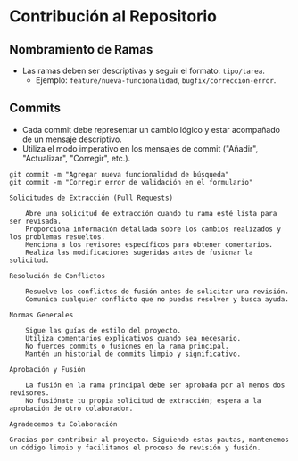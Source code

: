 # Contribución al Repositorio

## Nombramiento de Ramas

- Las ramas deben ser descriptivas y seguir el formato: `tipo/tarea`.
    - Ejemplo: `feature/nueva-funcionalidad`, `bugfix/correccion-error`.

## Commits

- Cada commit debe representar un cambio lógico y estar acompañado de un mensaje descriptivo.
- Utiliza el modo imperativo en los mensajes de commit ("Añadir", "Actualizar", "Corregir", etc.).

```plaintext
git commit -m "Agregar nueva funcionalidad de búsqueda"
git commit -m "Corregir error de validación en el formulario"

Solicitudes de Extracción (Pull Requests)

    Abre una solicitud de extracción cuando tu rama esté lista para ser revisada.
    Proporciona información detallada sobre los cambios realizados y los problemas resueltos.
    Menciona a los revisores específicos para obtener comentarios.
    Realiza las modificaciones sugeridas antes de fusionar la solicitud.

Resolución de Conflictos

    Resuelve los conflictos de fusión antes de solicitar una revisión.
    Comunica cualquier conflicto que no puedas resolver y busca ayuda.

Normas Generales

    Sigue las guías de estilo del proyecto.
    Utiliza comentarios explicativos cuando sea necesario.
    No fuerces commits o fusiones en la rama principal.
    Mantén un historial de commits limpio y significativo.

Aprobación y Fusión

    La fusión en la rama principal debe ser aprobada por al menos dos revisores.
    No fusiónate tu propia solicitud de extracción; espera a la aprobación de otro colaborador.

Agradecemos tu Colaboración

Gracias por contribuir al proyecto. Siguiendo estas pautas, mantenemos un código limpio y facilitamos el proceso de revisión y fusión.